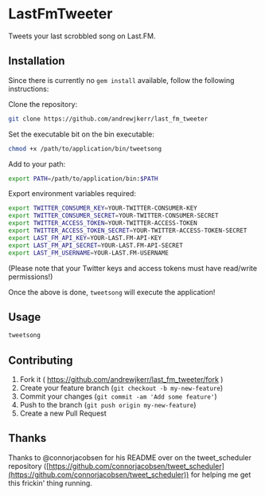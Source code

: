 # LastFmTweeter

Tweets your last scrobbled song on Last.FM.

## Installation

Since there is currently no `gem install` available, follow the following instructions:

Clone the repository:
```bash
git clone https://github.com/andrewjkerr/last_fm_tweeter
```

Set the executable bit on the bin executable:
```bash
chmod +x /path/to/application/bin/tweetsong
```

Add to your path:
```bash
export PATH=/path/to/application/bin:$PATH
```

Export environment variables required:
```bash
export TWITTER_CONSUMER_KEY=YOUR-TWITTER-CONSUMER-KEY
export TWITTER_CONSUMER_SECRET=YOUR-TWITTER-CONSUMER-SECRET
export TWITTER_ACCESS_TOKEN=YOUR-TWITTER-ACCESS-TOKEN
export TWITTER_ACCESS_TOKEN_SECRET=YOUR-TWITTER-ACCESS-TOKEN-SECRET
export LAST_FM_API_KEY=YOUR-LAST.FM-API-KEY
export LAST_FM_API_SECRET=YOUR-LAST.FM-API-SECRET
export LAST_FM_USERNAME=YOUR-LAST.FM-USERNAME
```

(Please note that your Twitter keys and access tokens must have read/write permissions!)

Once the above is done, `tweetsong` will execute the application!

## Usage

```bash
tweetsong
```

## Contributing

1. Fork it ( https://github.com/andrewjkerr/last_fm_tweeter/fork )
2. Create your feature branch (`git checkout -b my-new-feature`)
3. Commit your changes (`git commit -am 'Add some feature'`)
4. Push to the branch (`git push origin my-new-feature`)
5. Create a new Pull Request

## Thanks

Thanks to @connorjacobsen for his README over on the tweet_scheduler repository ([https://github.com/connorjacobsen/tweet_scheduler](https://github.com/connorjacobsen/tweet_scheduler)) for helping me get this frickin' thing running.